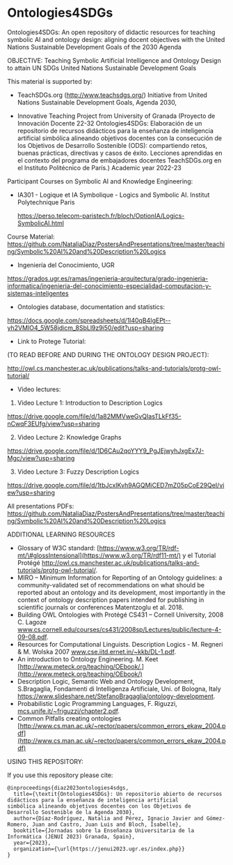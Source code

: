 # Ontologies4SDGs

Ontologies4SDGs: An open repository of didactic resources for teaching symbolic AI and ontology design: aligning docent objectives with the United Nations Sustainable Development Goals of the 2030 Agenda

OBJECTIVE: Teaching Symbolic Artificial Intelligence and Ontology Design to attain UN SDGs United Nations Sustainable Development Goals


This material is supported by:

- TeachSDGs.org (http://www.teachsdgs.org/) Initiative from United Nations Sustainable Development Goals, Agenda 2030,

- Innovative Teaching Project from University of Granada (Proyecto de Innovación Docente 22-32 Ontologies4SDGs: Elaboración de un repositorio de recursos didácticos para la enseñanza de inteligencia artificial simbólica alineando objetivos docentes con la consecución de los Objetivos de Desarrollo Sostenible (ODS): compartiendo retos, buenas prácticas, directivas y casos de éxito. Lecciones aprendidas en el contexto del programa de embajadores docentes TeachSDGs.org en el Instituto Politécnico de París.) Academic year 2022-23



Participant Courses on Symbolic AI and Knowledge Engineering:

- IA301 - Logique et IA Symbolique - Logics and Symbolic AI.  Institut Polytechnique Paris
  
  https://perso.telecom-paristech.fr/bloch/OptionIA/Logics-SymbolicAI.html
 

Course Material: https://github.com/NataliaDiaz/PostersAndPresentations/tree/master/teaching/Symbolic%20AI%20and%20Description%20Logics

- Ingeniería del Conocimiento, UGR

https://grados.ugr.es/ramas/ingenieria-arquitectura/grado-ingenieria-informatica/ingenieria-del-conocimiento-especialidad-computacion-y-sistemas-inteligentes


* Ontologies database, documentation and statistics:

https://docs.google.com/spreadsheets/d/1l40qB4IgEPt--yh2VMIO4_5W58jdicm_8SbLl9z9i50/edit?usp=sharing


* Link to Protege Tutorial:

(TO READ BEFORE AND DURING THE ONTOLOGY DESIGN PROJECT):

http://owl.cs.manchester.ac.uk/publications/talks-and-tutorials/protg-owl-tutorial/


* Video lectures:

1. Video Lecture 1: Introduction to Description Logics

https://drive.google.com/file/d/1a82MMVweGvQIasTLkFf35-nCwqF3EUfg/view?usp=sharing

2. Video Lecture 2: Knowledge Graphs

https://drive.google.com/file/d/1D6CAu2qoYYY9_PgJEjwyhJxgEx7J-Mgc/view?usp=sharing

3. Video Lecture 3: Fuzzy Description Logics

https://drive.google.com/file/d/1tbJcxIKvh9AGQMiCED7mZ05pCoE29QeI/view?usp=sharing


All presentations PDFs:
https://github.com/NataliaDiaz/PostersAndPresentations/tree/master/teaching/Symbolic%20AI%20and%20Description%20Logics




ADDITIONAL LEARNING RESOURCES

- Glossary of W3C standard: [https://www.w3.org/TR/rdf-mt/\#glossIntensional](https://www.w3.org/TR/rdf11-mt/) y el Tutorial Protégé  http://owl.cs.manchester.ac.uk/publications/talks-and-tutorials/protg-owl-tutorial/.
- MIRO – Minimum Information for Reporting of an Ontology guidelines: a community-validated set of recommendations on what should be reported about an ontology and its development, most importantly in the context of ontology description papers intended for publishing in scientific journals or conferences 
 Matentzoglu et al. 2018.
- Building OWL Ontologies with Protégé CS431 – Cornell University, 2008 C. Lagoze www.cs.cornell.edu/courses/cs431/2008sp/Lectures/public/lecture-4-09-08.pdf.
- Resources for Computational Linguists. Description Logics - M. Regneri \& M. Wolska  2007 www.cse.iitd.ernet.in/~kkb/DL-1.pdf.
- An introduction to Ontology Engineering. M. Keet [http://www.meteck.org/teaching/OEbook/.](http://www.meteck.org/teaching/OEbook/)
- Description Logic, Semantic Web and Ontology Development, S.Bragaglia, Fondamenti di Intelligenza Artificiale, Uni. of Bologna, Italy https://www.slideshare.net/StefanoBragaglia/ontology-development.
- Probabilistic Logic Programming Languages, F. Riguzzi, [mcs.unife.it/~friguzzi/chapter2.pdf](http://mcs.unife.it/~friguzzi/chapter2.pdf).
- Common Pitfalls creating ontologies [http://www.cs.man.ac.uk/~rector/papers/common_errors_ekaw_2004.pdf](http://www.cs.man.ac.uk/~rector/papers/common_errors_ekaw_2004.pdf)




USING THIS REPOSITORY:


If you use this repository please cite:

```
@inproceedings{diaz2023ontologies4sdgs,
  title={\textit{Ontologies4SDGs}: Un repositorio abierto de recursos
didácticos para la enseñanza de inteligencia artificial
simbólica alineando objetivos docentes con los Objetivos de
Desarrollo Sostenible de la Agenda 2030},
  author={Díaz-Rodríguez, Natalia and Pérez, Ignacio Javier and Gómez-Romero, Juan and Castro, Juan Luis and Bloch, Isabelle},
  booktitle={Jornadas sobre la Enseñanza Universitaria de la Informática (JENUI 2023) Granada, Spain},
  year={2023},
  organization={\url{https://jenui2023.ugr.es/index.php}}
}
```




